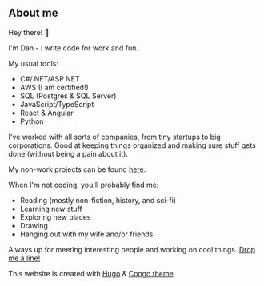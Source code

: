 ## About me

Hey there! 👋

I'm Dan - I write code for work and fun.

My usual tools:

- C#/.NET/ASP.NET
- AWS (I am certified!)
- SQL (Postgres & SQL Server)
- JavaScript/TypeScript
- React & Angular
- Python

I've worked with all sorts of companies, from tiny startups to big corporations. Good at keeping things organized and making sure stuff gets done (without being a pain about it).

My non-work projects can be found [here](/projects). 

When I'm not coding, you'll probably find me:

- Reading (mostly non-fiction, history, and sci-fi)
- Learning new stuff
- Exploring new places
- Drawing
- Hanging out with my wife and/or friends

Always up for meeting interesting people and working on cool things. [Drop me a line!](/contact)

This website is created with [Hugo](https://gohugo.io) & [Congo theme](https://jpanther.github.io/congo).


